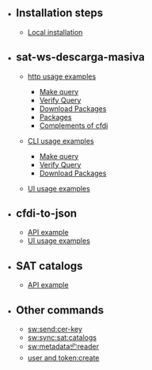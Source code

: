 <!--- https://github.com/larecipe/larecipe-docs -->
- ## Installation steps
    - [Local installation](/{{route}}/{{version}}/installation_steps)

- ## sat-ws-descarga-masiva
    - [http usage examples](#)
        - [Make query](/{{route}}/{{version}}/ExampleMakeQuery)
        - [Verify Query](/{{route}}/{{version}}/ExampleVerifyQuery)
        - [Download Packages](/{{route}}/{{version}}/ExampleDownloadPackages)
        - [Packages](/{{route}}/{{version}}/ExamplePackages)
        - [Complements of cfdi](/{{route}}/{{version}}/complements_of_cfdi)

    - [CLI usage examples](#)
        - [Make query](/{{route}}/{{version}}/sw_make_query)
        - [Verify Query](/{{route}}/{{version}}/sw_verify_query)
        - [Download Packages](/{{route}}/{{version}}/sw_download_packages)
    - [UI usage examples](#)

- ## cfdi-to-json
    - [API example](/{{route}}/{{version}}/cfdi_to_json)
    - [UI usage examples](#)

- ## SAT catalogs
    - [API example](/{{route}}/{{version}}/sat_catalogs)


- ## Other commands
    - [sw:send:cer-key](/{{route}}/{{version}}/sw_send_cer-key)
    - [sw:sync:sat:catalogs](/{{route}}/{{version}}/sw_sync_sat_catalogs)
    - [sw:metadata:package:reader](/{{route}}/{{version}}/sw_metadata_package_reader)
    - [user and token:create](/{{route}}/{{version}}/create_user_and_add_token)

